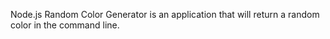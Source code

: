 Node.js Random Color Generator is an application that will return a random color in the command line.
